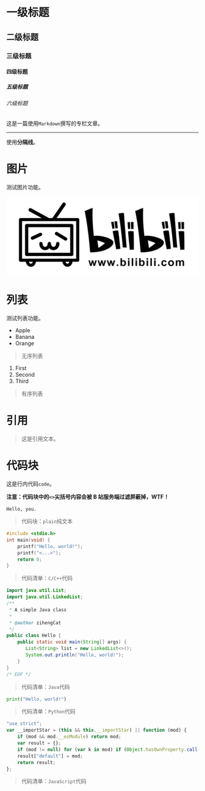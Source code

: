 # 一级标题

## 二级标题

### 三级标题

#### 四级标题

##### 五级标题

###### 六级标题

这是一篇使用`Markdown`撰写的专栏文章。

---

使用**分隔线**。

# 图片

测试图片功能。

![Bilibili Logo][Bilibili_Logo]

# 列表

测试列表功能。

- Apple
- Banana
- Orange

> 无序列表

1. First
2. Second
3. Third

> 有序列表

# 引用

> 这是引用文本。

# 代码块

这是行内代码`code`。

**注意：代码块中的`<>`尖括号内容会被 B 站服务端过滤屏蔽掉，WTF！**

```plain
Hello, you.
```
> 代码块：`plain`纯文本

```c
#include <stdio.h>
int main(void) {
    printf("Hello, world!");
    printf("<...>");
    return 0;
}
```
> 代码清单：`C/C++`代码

```java
import java.util.List;
import java.util.LinkedList;
/**
 * A simple Java class
 *
 * @author zihengCat
 */
public class Hello {
    public static void main(String[] args) {
       List<String> list = new LinkedList<>();
       System.out.println("Hello, world!");
    }
}
/* EOF */
```
> 代码清单：`Java`代码

```python
print("Hello, world!")
```
> 代码清单：`Python`代码

```js
"use strict";
var __importStar = (this && this.__importStar) || function (mod) {
    if (mod && mod.__esModule) return mod;
    var result = {};
    if (mod != null) for (var k in mod) if (Object.hasOwnProperty.call(mod, k)) result[k] = mod[k];
    result["default"] = mod;
    return result;
};
```
> 代码清单：`JavaScript`代码

[Bilibili_Logo]: ./bili_logo.png

